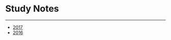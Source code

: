 # Study Notes
---
* [2017](https://github.com/stdnull/StudyNotes/blob/master/2017/readme.md)
* [2016](https://github.com/stdnull/StudyNotes/blob/master/2016/readme.md)